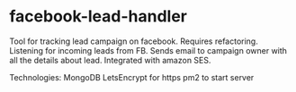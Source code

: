 # facebook-lead-handler
Tool for tracking lead campaign on facebook. Requires refactoring.
Listening for incoming leads from FB. Sends email to campaign owner with all the details about lead. 
Integrated with amazon SES. 

Technologies:
MongoDB
LetsEncrypt for https
pm2 to start server

